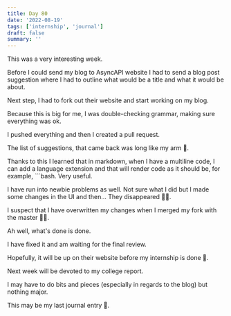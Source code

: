 ```yaml
---
title: Day 80
date: '2022-08-19'
tags: ['internship', 'journal']
draft: false
summary: ''
---
```


This was a very interesting week.

Before I could send my blog to AsyncAPI website I had to send a blog post suggestion where I had to outline what would be a title and what it would be about.

Next step, I had to fork out their website and start working on my blog.

Because this is big for me, I was double-checking grammar, making sure everything was ok.

I pushed everything and then I created a pull request.

The list of suggestions, that came back was long like my arm 🫣.

Thanks to this I learned that in markdown, when I have a multiline code, I can add a language extension and that will render code as it should be, for example, ```bash. Very useful.

I have run into newbie problems as well. Not sure what I did but I made some changes in the UI and then... They disappeared 🤷‍♂️.

I suspect that I have overwritten my changes when I merged my fork with the master 🤦‍♂️.

Ah well, what's done is done.

I have fixed it and am waiting for the final review.

Hopefully, it will be up on their website before my internship is done 🤞.

Next week will be devoted to my college report.

I may have to do bits and pieces (especially in regards to the blog) but nothing major.

This may be my last journal entry 🤔.
